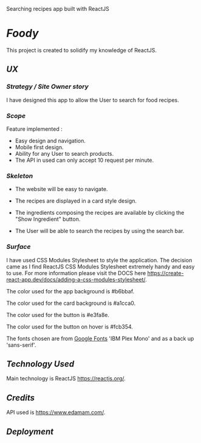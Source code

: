Searching recipes app built with ReactJS

# **_Foody_**

This project is created to solidify my knowledge of ReactJS.

## **_UX_**

### **_Strategy / Site Owner story_**

I have designed this app to allow the User to search for food recipes.

### **_Scope_**

Feature implemented :

-   Easy design and navigation.
-   Mobile first design.
-   Ability for any User to search products.
-   The API in used can only accept 10 request per minute.

### **_Skeleton_**

-   The website will be easy to navigate.
-   The recipes are displayed in a card style design.
-   The ingredients composing the recipes are available by clicking the "Show Ingredient" button.

-   The User will be able to search the recipes by using the search bar.

### **_Surface_**

I have used CSS Modules Stylesheet to style the application. The decision came as I find ReactJS CSS Modules Stylesheet extremely handy and easy to use. For more information please visit the DOCS here https://create-react-app.dev/docs/adding-a-css-modules-stylesheet/.

The color used for the app background is #b6bbaf.

The color used for the card background is #a1cca0.

The color used for the button is #e3fa8e.

The color used for the button on hover is #fcb354.

The fonts chosen are from [Google Fonts](https://fonts.google.com/) 'IBM Plex Mono' and as a back up 'sans-serif'.

## **_Technology Used_**

Main technology is ReactJS https://reactjs.org/.

## **_Credits_**

API used is https://www.edamam.com/.

## **_Deployment_**

